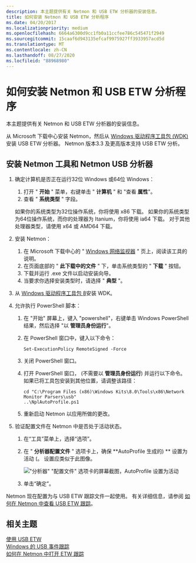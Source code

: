```yaml
---
description: 本主题提供有关 Netmon 和 USB ETW 分析器的安装信息。
title: 如何安装 Netmon 和 USB ETW 分析程序
ms.date: 04/20/2017
ms.localizationpriority: medium
ms.openlocfilehash: 6664a6300d9cc1fb0a11ccfee786c545471f2949
ms.sourcegitcommit: 15caaf6d943135efcaf9975927ff3933957acd5d
ms.translationtype: MT
ms.contentlocale: zh-CN
ms.lasthandoff: 08/27/2020
ms.locfileid: "88968980"
---
```

# <a name="how-to-install-netmon-and-usb-etw-parsers"></a>如何安装 Netmon 和 USB ETW 分析程序

本主题提供有关 Netmon 和 USB ETW 分析器的安装信息。

从 Microsoft 下载中心安装 Netmon，然后从 [Windows 驱动程序工具包 (WDK) ](https://msdn.microsoft.com/windows/hardware/hh852362.aspx)安装 USB ETW 分析器。 Netmon 版本3.3 及更高版本支持 USB ETW 分析。

## <a name="to-install-the-netmon-tool-and-the-netmon-usb-parser"></a>安装 Netmon 工具和 Netmon USB 分析器

1. 确定计算机是否正在运行32位 Windows 或64位 Windows：

    1. 打开 " **开始** " 菜单，右键单击 " **计算机** " 和 "查看 **属性**"。
    2. 查看 " **系统类型** " 字段。

    如果你的系统类型为32位操作系统，你将使用 x86 下载。 如果你的系统类型为64位操作系统，而你的处理器为 Itanium，你将使用 ia64 下载。 对于其他处理器类型，请使用 x64 或 AMD64 下载。

2. 安装 Netmon：
    1. 在 Microsoft 下载中心的 " [Windows 网络监视器](https://go.microsoft.com/fwlink/p/?linkid=103158) " 页上，阅读该工具的说明。
    2. 在页面底部的 " **此下载中的文件** " 下，单击系统类型的 " **下载** " 按钮。
    3. 下载并运行 .exe 文件以启动安装向导。
    4. 当要求你选择安装类型时，请选择 " **典型** "。

3. 从 [Windows 驱动程序工具包 8](https://msdn.microsoft.com/windows/hardware/hh852362.aspx)安装 WDK。
4. 允许执行 PowerShell 脚本：
    1. 在 "开始" 屏幕上，键入 "powershell"，右键单击 Windows PowerShell 结果，然后选择 "以 **管理员身份运行**"。
    2. 在 PowerShell 窗口中，键入以下命令：

        ```syntax
        Set-ExecutionPolicy RemoteSigned -Force
        ```

    3. 关闭 PowerShell 窗口。
    4. 打开 PowerShell 窗口， (不需要以 **管理员身份运行**) 并运行以下命令。 如果已将工具包安装到其他位置，请调整该路径：

        ```syntax
        cd "C:\Program Files (x86)\Windows Kits\8.0\Tools\x86\Network Monitor Parsers\usb"
        ..\NplAutoProfile.ps1
        ```

    5. 重新启动 Netmon 以应用所做的更改。

5. 验证配置文件在 Netmon 中是否处于活动状态。
    1. 在“工具”菜单上，选择“选项”。
    2. 在 " **分析器配置文件** " 选项卡上，确保 **AutoProfile 生成的) ** 设置为活动 (。 设置应类似于此图像。

        !["分析器" "配置文件" 选项卡的屏幕截图，AutoProfile 设置为活动](images/netmon-parsers1.png)

    3. 单击“确定”。

Netmon 现在配置为与 USB ETW 跟踪文件一起使用。 有关详细信息，请参阅 [如何在 Netmon 中查看 USB ETW 跟踪](how-to-examining-a-trace-file-by-using-netmon.md)。

## <a name="related-topics"></a>相关主题

[使用 USB ETW](using-usb-etw.md)  
[Windows 的 USB 事件跟踪](usb-event-tracing-for-windows.md)  
[如何在 Netmon 中打开 ETW 跟踪](how-to-examining-a-trace-file-by-using-netmon.md)  
